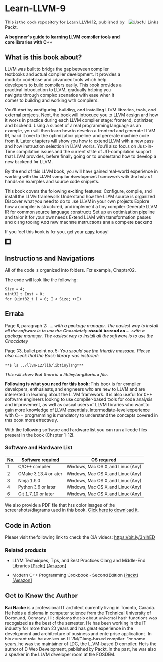 # Learn-LLVM-9
<a href="https://www.packtpub.com/in/cloud-networking/learn-llvm-11?utm_source=github&utm_medium=repository&utm_campaign=9781786461629"><img src="https://www.packtpub.com/media/catalog/product/cache/4cdce5a811acc0d2926d7f857dceb83b/9/7/9781839213502-original_188.jpeg" alt="Useful Links" height="256px" align="right"></a>

This is the code repository for [Learn LLVM 12](https://www.packtpub.com/in/cloud-networking/learn-llvm-11?utm_source=github&utm_medium=repository&utm_campaign=9781786461629), published by Packt.

**A beginner's guide to learning LLVM compiler tools and core libraries with C++**

## What is this book about?
LLVM was built to bridge the gap between compiler textbooks and actual compiler development. It provides a modular codebase and advanced tools which help developers to build compilers easily. This book provides a practical introduction to LLVM, gradually helping you navigate through complex scenarios with ease when it comes to building and working with compilers.

You’ll start by configuring, building, and installing LLVM libraries, tools, and external projects. Next, the book will introduce you to LLVM design and how it works in practice during each LLVM compiler stage: frontend, optimizer, and backend. Using a subset of a real programming language as an example, you will then learn how to develop a frontend and generate LLVM IR, hand it over to the optimization pipeline, and generate machine code from it. Later chapters will show you how to extend LLVM with a new pass and how instruction selection in LLVM works. You’ll also focus on Just-in-Time compilation issues and the current state of JIT-compilation support that LLVM provides, before finally going on to understand how to develop a new backend for LLVM.

By the end of this LLVM book, you will have gained real-world experience in working with the LLVM compiler development framework with the help of hands-on examples and source code snippets.

This book covers the following exciting features:
Configure, compile, and install the LLVM framework
Understand how the LLVM source is organized
Discover what you need to do to use LLVM in your own projects
Explore how a compiler is structured, and implement a tiny compiler
Generate LLVM IR for common source language constructs
Set up an optimization pipeline and tailor it for your own needs
Extend LLVM with transformation passes and clang tooling
Add new machine instructions and a complete backend

If you feel this book is for you, get your [copy](https://www.amazon.com/dp/1839213507) today!

<a href="https://www.packtpub.com/?utm_source=github&utm_medium=banner&utm_campaign=GitHubBanner"><img src="https://raw.githubusercontent.com/PacktPublishing/GitHub/master/GitHub.png" 
alt="https://www.packtpub.com/" border="5" /></a>

## Instructions and Navigations
All of the code is organized into folders. For example, Chapter02.

The code will look like the following:
```
Size = 4;
uint32_t Inst = 0;
for (uint32_t I = 0; I < Size; ++I)
```

## Errata
Page 6, paragraph 2:
_.....with a package manager. The easiest way to install all the software is to use the Chocolately_ **should be read as** _.....with a package manager. The easiest way to install all the software is to use the Chocolatey_

Page 33, bullet point no. 5:
_You should see the friendly message. Please also check that the Basic library was installed_:
```
**$ ls ../llvm-12/lib/libtinylang***
````
_This will show that there is a libtinylangBasic.a file._


**Following is what you need for this book:**
This book is for compiler developers, enthusiasts, and engineers who are new to LLVM and are interested in learning about the LLVM framework. It is also useful for C++ software engineers looking to use compiler-based tools for code analysis and improvement, as well as casual users of LLVM libraries who want to gain more knowledge of LLVM essentials. Intermediate-level experience with C++ programming is mandatory to understand the concepts covered in this book more effectively.

With the following software and hardware list you can run all code files present in the book (Chapter 1-12).
### Software and Hardware List
| No. | Software required | OS required |
| -------- | ------------------------------------ | ----------------------------------- |
| 1 | C/C++ compiler | Windows, Mac OS X, and Linux (Any) |
| 2 | CMake 3.13.4 or later | Windows, Mac OS X, and Linux (Any) |
| 3 | Ninja 1.9.0 | Windows, Mac OS X, and Linux (Any) |
| 4 | Python 3.6 or later | Windows, Mac OS X, and Linux (Any) |
| 6 | Git 1.7.10 or later | Windows, Mac OS X, and Linux (Any) |

We also provide a PDF file that has color images of the screenshots/diagrams used in this book. [Click here to download it](https://static.packt-cdn.com/downloads/9781839213502_ColorImages.pdf).

## Code in Action
Please visit the following link to check the CiA videos: https://bit.ly/3nllhED

### Related products
* LLVM Techniques, Tips, and Best Practices Clang and Middle-End Libraries [[Packt]](https://www.packtpub.com/product/llvm-techniques-tips-and-best-practices-clang-and-middle-end-libraries/9781838824952?utm_source=github&utm_medium=repository&utm_campaign=9781838824952) [[Amazon]](https://www.amazon.com/dp/1838824952)

* Modern C++ Programming Cookbook - Second Edition [[Packt]](https://www.packtpub.com/product/modern-c-programming-cookbook-second-edition/9781800208988?utm_source=github&utm_medium=repository&utm_campaign=9781800208988) [[Amazon]](https://www.amazon.com/dp/1800208987)

## Get to Know the Author
**Kai Nacke** is a professional IT architect currently living in Toronto, Canada. He holds a diploma in computer science from the Technical University of Dortmund, Germany. His diploma thesis about universal hash functions was recognized as the best of the semester.
He has been working in the IT industry for more than 20 years and has great experience in the development and architecture of business and enterprise applications. In his current role, he evolves an LLVM/Clang-based compiler.
For some years, he was the maintainer of LDC, the LLVM-based D compiler. He is the author of D Web Development, published by Packt. In the past, he was also a speaker in the LLVM developer room at the FOSDEM.

